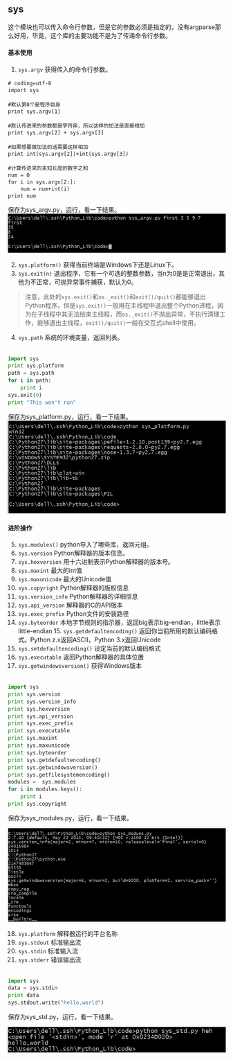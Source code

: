 ## sys

这个模块也可以传入命令行参数，但是它的参数必须是指定的，没有argparse那么好用，毕竟，这个库的主要功能不是为了传递命令行参数。

#### 基本使用
1. `sys.argv` 获得传入的命令行参数。

```
# coding=utf-8
import sys

#默认第0个是程序自身
print sys.argv[1]

#默认传进来的参数都是字符串，所以这样的加法是直接相加
print sys.argv[2] + sys.argv[3]

#如果想要做加法的话需要这样相加
print int(sys.argv[2])+int(sys.argv[3])

#计算传进来的未知长度的数字之和
num = 0
for i in sys.argv[2:]:
	num = num+int(i)
print num
```

保存为sys_argv.py，运行，看一下结果。
![sys_argv.jpg](images/sys_argv.jpg)

2. `sys.platform()` 获得当前终端是Windows下还是Linux下。
3. `sys.exit(n)` 退出程序，它有一个可选的整数参数，当n为0是是正常退出，其他为不正常，可抛异常事件捕获，默认为0。
>注意，此处的`sys.exit()`和`os._exit()`和`exit()/quit()`都能够退出Python程序，但是`sys.exit()`一般用在主线程中退出整个Python进程，因为在子线程中其无法结束主线程，而`os._exit()`不抛出异常，不执行清理工作，能够退出主线程，`exit()/quit()`一般在交互式shell中使用。
4. `sys.path` 系统的环境变量，返回列表。

```python

import sys
print sys.platform
path = sys.path
for i in path:
	print i
sys.exit(0)
print "This won't run"
```

保存为sys_platform.py，运行，看一下结果。
![sys_platform.jpg](images/sys_platform.jpg)

#### 进阶操作

5. `sys.modules()` python导入了哪些库，返回元组。
6. `sys.version` Python解释器的版本信息。
7. `sys.hexversion` 用十六进制表示Python解释器的版本号。
8. `sys.maxint` 最大的int值
9. `sys.maxunicode` 最大的Unicode值
10. `sys.copyright` Python解释器的版权信息
11. `sys.version_info` Python解释器的详细信息
12. `sys.api_version` 解释器的C的API版本
13. `sys.exec_prefix` Python文件的安装路径
14. `sys.byteorder` 本地字节规则的指示器，返回big表示big-endian，little表示little-endian    15. `sys.getdefaultencoding()` 返回你当前所用的默认编码格式。Python z.x返回ASCII，Python 3.x返回Unicode
16. `sys.setdefaultencoding()` 设定当前的默认编码格式
17. `sys.executable`  返回Python解释器的具体位置
18. `sys.getwindowsversion()`  获得Windows版本

```python

import sys
print sys.version
print sys.version_info
print sys.hexversion
print sys.api_version
print sys.exec_prefix
print sys.executable
print sys.maxint
print sys.maxunicode
print sys.byteorder
print sys.getdefaultencoding()
print sys.getwindowsversion()
print sys.getfilesystemencoding()
modules =  sys.modules
for i in modules.keys():
	print i
print sys.copyright
```

保存为sys_modules.py，运行，看一下结果。

![sys_modules.jpg](images/sys_modules.jpg)

18. `sys.platform` 解释器运行的平台名称
19. `sys.stdout` 标准输出流
20. `sys.stdin`  标准输入流
21. `sys.stderr` 错误输出流

```python

import sys
data = sys.stdin
print data
sys.stdout.write("hello,world")
```

保存为sys_std.py，运行，看一下结果。

![sys_std.jpg](images/sys_std.jpg)
